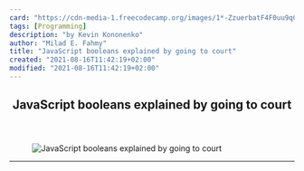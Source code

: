 ```yaml
---
card: "https://cdn-media-1.freecodecamp.org/images/1*-ZzuerbatF4F0uu9qCvHaA.png"
tags: [Programming]
description: "by Kevin Kononenko"
author: "Milad E. Fahmy"
title: "JavaScript booleans explained by going to court"
created: "2021-08-16T11:42:19+02:00"
modified: "2021-08-16T11:42:19+02:00"
---
```

<div class="site-wrapper">
<main id="site-main" class="site-main outer">
<div class="inner">
<article class="post-full post tag-programming tag-javascript tag-web-development tag-boolean tag-technology ">
<header class="post-full-header">
<h1 class="post-full-title">JavaScript booleans explained by going to court</h1>
</header>
<figure class="post-full-image">
<picture>
<source media="(max-width: 700px)" sizes="1px" srcset="data:image/gif;base64,R0lGODlhAQABAIAAAAAAAP///yH5BAEAAAAALAAAAAABAAEAAAIBRAA7 1w">
<source media="(min-width: 701px)" sizes="(max-width: 800px) 400px,
(max-width: 1170px) 700px,
1400px" srcset="https://cdn-media-1.freecodecamp.org/images/1*-ZzuerbatF4F0uu9qCvHaA.png 300w,
https://cdn-media-1.freecodecamp.org/images/1*-ZzuerbatF4F0uu9qCvHaA.png 600w,
https://cdn-media-1.freecodecamp.org/images/1*-ZzuerbatF4F0uu9qCvHaA.png 1000w,
https://cdn-media-1.freecodecamp.org/images/1*-ZzuerbatF4F0uu9qCvHaA.png 2000w">
<img onerror="this.style.display='none'" src="https://cdn-media-1.freecodecamp.org/images/1*-ZzuerbatF4F0uu9qCvHaA.png" alt="JavaScript booleans explained by going to court">
</picture>
</figure>
<section class="post-full-content">
<div class="post-content medium-migrated-article">
</div>
<hr>
</section>
</article>
</div>
</main>
</div>
<!-- Google Tag Manager (noscript) -->
<!-- End Google Tag Manager (noscript) -->
